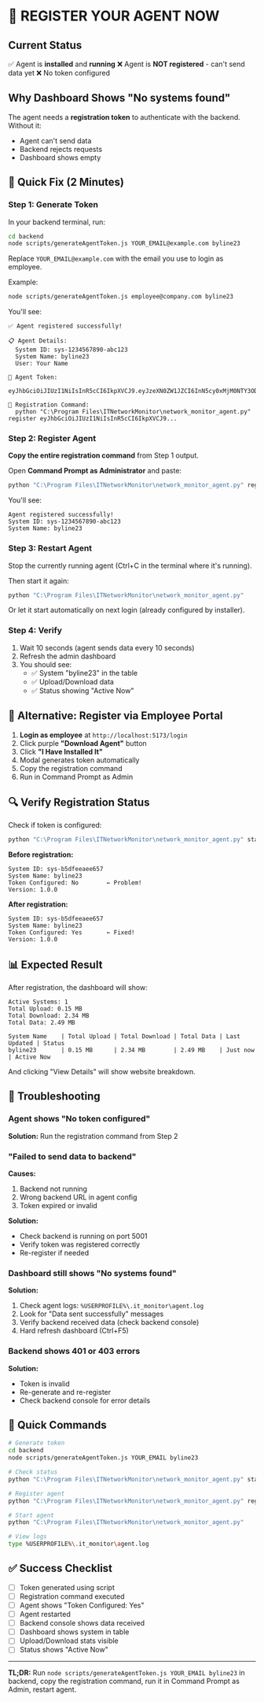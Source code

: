 # 🚨 REGISTER YOUR AGENT NOW

## Current Status

✅ Agent is **installed** and **running**
❌ Agent is **NOT registered** - can't send data yet
❌ No token configured

## Why Dashboard Shows "No systems found"

The agent needs a **registration token** to authenticate with the backend. Without it:
- Agent can't send data
- Backend rejects requests
- Dashboard shows empty

## 🚀 Quick Fix (2 Minutes)

### Step 1: Generate Token

In your backend terminal, run:

```bash
cd backend
node scripts/generateAgentToken.js YOUR_EMAIL@example.com byline23
```

Replace `YOUR_EMAIL@example.com` with the email you use to login as employee.

Example:
```bash
node scripts/generateAgentToken.js employee@company.com byline23
```

You'll see:
```
✅ Agent registered successfully!

📋 Agent Details:
  System ID: sys-1234567890-abc123
  System Name: byline23
  User: Your Name

🔑 Agent Token:
   eyJhbGciOiJIUzI1NiIsInR5cCI6IkpXVCJ9.eyJzeXN0ZW1JZCI6InN5cy0xMjM0NTY3ODkwLWFiYzEyMyIsInN5c3RlbU5hbWUiOiJieWxpbmUyMyIsInVzZXJJZCI6IjVmNTNmODNiMmY4NjQxMDAxNzg2NTQzMiIsInR5cGUiOiJhZ2VudCIsImlhdCI6MTYzNDI0MjM0NSwiZXhwIjoxNjY1Nzc4MzQ1fQ.abc123def456...

📝 Registration Command:
  python "C:\Program Files\ITNetworkMonitor\network_monitor_agent.py" register eyJhbGciOiJIUzI1NiIsInR5cCI6IkpXVCJ9...
```

### Step 2: Register Agent

**Copy the entire registration command** from Step 1 output.

Open **Command Prompt as Administrator** and paste:

```bash
python "C:\Program Files\ITNetworkMonitor\network_monitor_agent.py" register YOUR_TOKEN_HERE
```

You'll see:
```
Agent registered successfully!
System ID: sys-1234567890-abc123
System Name: byline23
```

### Step 3: Restart Agent

Stop the currently running agent (Ctrl+C in the terminal where it's running).

Then start it again:

```bash
python "C:\Program Files\ITNetworkMonitor\network_monitor_agent.py"
```

Or let it start automatically on next login (already configured by installer).

### Step 4: Verify

1. Wait 10 seconds (agent sends data every 10 seconds)
2. Refresh the admin dashboard
3. You should see:
   - ✅ System "byline23" in the table
   - ✅ Upload/Download data
   - ✅ Status showing "Active Now"

## 🎯 Alternative: Register via Employee Portal

1. **Login as employee** at `http://localhost:5173/login`
2. Click purple **"Download Agent"** button
3. Click **"I Have Installed It"**
4. Modal generates token automatically
5. Copy the registration command
6. Run in Command Prompt as Admin

## 🔍 Verify Registration Status

Check if token is configured:

```bash
python "C:\Program Files\ITNetworkMonitor\network_monitor_agent.py" status
```

**Before registration:**
```
System ID: sys-b5dfeeaee657
System Name: byline23
Token Configured: No        ← Problem!
Version: 1.0.0
```

**After registration:**
```
System ID: sys-b5dfeeaee657
System Name: byline23
Token Configured: Yes       ← Fixed!
Version: 1.0.0
```

## 📊 Expected Result

After registration, the dashboard will show:

```
Active Systems: 1
Total Upload: 0.15 MB
Total Download: 2.34 MB
Total Data: 2.49 MB

System Name    | Total Upload | Total Download | Total Data | Last Updated | Status
byline23       | 0.15 MB      | 2.34 MB        | 2.49 MB    | Just now     | Active Now
```

And clicking "View Details" will show website breakdown.

## 🐛 Troubleshooting

### Agent shows "No token configured"

**Solution:** Run the registration command from Step 2

### "Failed to send data to backend"

**Causes:**
1. Backend not running
2. Wrong backend URL in agent config
3. Token expired or invalid

**Solution:**
- Check backend is running on port 5001
- Verify token was registered correctly
- Re-register if needed

### Dashboard still shows "No systems found"

**Solution:**
1. Check agent logs: `%USERPROFILE%\.it_monitor\agent.log`
2. Look for "Data sent successfully" messages
3. Verify backend received data (check backend console)
4. Hard refresh dashboard (Ctrl+F5)

### Backend shows 401 or 403 errors

**Solution:**
- Token is invalid
- Re-generate and re-register
- Check backend console for error details

## 📝 Quick Commands

```bash
# Generate token
cd backend
node scripts/generateAgentToken.js YOUR_EMAIL byline23

# Check status
python "C:\Program Files\ITNetworkMonitor\network_monitor_agent.py" status

# Register agent
python "C:\Program Files\ITNetworkMonitor\network_monitor_agent.py" register YOUR_TOKEN

# Start agent
python "C:\Program Files\ITNetworkMonitor\network_monitor_agent.py"

# View logs
type %USERPROFILE%\.it_monitor\agent.log
```

## ✅ Success Checklist

- [ ] Token generated using script
- [ ] Registration command executed
- [ ] Agent shows "Token Configured: Yes"
- [ ] Agent restarted
- [ ] Backend console shows data received
- [ ] Dashboard shows system in table
- [ ] Upload/Download stats visible
- [ ] Status shows "Active Now"

---

**TL;DR:** Run `node scripts/generateAgentToken.js YOUR_EMAIL byline23` in backend, copy the registration command, run it in Command Prompt as Admin, restart agent.


